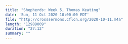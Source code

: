 ```yaml
---
title: "Shepherds: Week 5, Thomas Keating"
date: 'Sun, 11 Oct 2020 10:00:00 EDT'
file: "http://crosssermons.cflcn.org/2020-10-11.m4a"
length: "12989009"
duration: "27:12"
summary: ""
---
```

